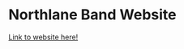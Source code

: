 # Northlane Band Website

[Link to website here!](https://mattdamachine.github.io/northlane-website/)
